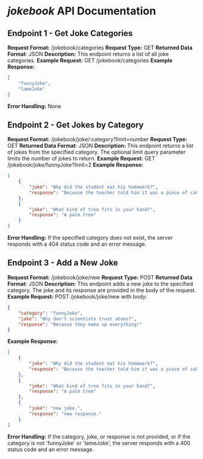 # *jokebook* API Documentation
## Endpoint 1 - Get Joke Categories
**Request Format:**
/jokebook/categories
**Request Type:**
GET
**Returned Data Format**:
JSON 
**Description:**
This endpoint returns a list of all joke categories.
**Example Request:**
GET /jokebook/categories
**Example Response:**
```json
[
    "funnyJoke",
    "lameJoke"
]
```
**Error Handling:**
None

## Endpoint 2 - Get Jokes by Category
**Request Format:**
/jokebook/joke/:category?limit=number
**Request Type:**
GET
**Returned Data Format**:
JSON 
**Description:**
This endpoint returns a list of jokes from the specified category. The optional limit query parameter limits the number of jokes to return.
**Example Request:**
GET /jokebook/joke/funnyJoke?limit=2
**Example Response:**
```json
[
    {
        "joke": "Why did the student eat his homework?",
        "response": "Because the teacher told him it was a piece of cake!"
    },
    {
        "joke": "What kind of tree fits in your hand?",
        "response": "A palm tree"
    }
]
```
**Error Handling:**
If the specified category does not exist, the server responds with a 404 status code and an error message.

## Endpoint 3 - Add a New Joke
**Request Format:**
/jokebook/joke/new
**Request Type:**
POST
**Returned Data Format**:
JSON 
**Description:**
This endpoint adds a new joke to the specified category. The joke and its response are provided in the body of the request. 
**Example Request:**
POST /jokebook/joke/new with body:
```json
{
    "category": "funnyJoke",
    "joke": "Why don't scientists trust atoms?",
    "response": "Because they make up everything!"
}
```
**Example Response:**
```json
[
    {
        "joke": "Why did the student eat his homework?",
        "response": "Because the teacher told him it was a piece of cake!"
    },
    {
        "joke": "What kind of tree fits in your hand?",
        "response": "A palm tree"
    },
    {
        "joke": "new joke.",
        "response": "new response."
    }
]
```
**Error Handling:**
If the category, joke, or response is not provided, or if the category is not 'funnyJoke' or 'lameJoke', the server responds with a 400 status code and an error message.